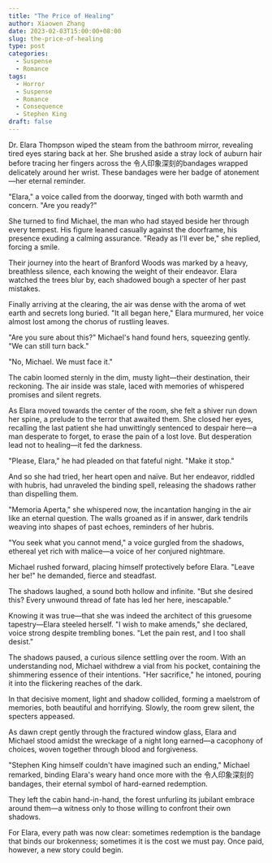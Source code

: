 ```yaml
---
title: "The Price of Healing"
author: Xiaowen Zhang
date: 2023-02-03T15:00:00+08:00
slug: the-price-of-healing
type: post
categories:
  - Suspense
  - Romance
tags:
  - Horror
  - Suspense
  - Romance
  - Consequence
  - Stephen King
draft: false
---
```


Dr. Elara Thompson wiped the steam from the bathroom mirror, revealing tired eyes staring back at her. She brushed aside a stray lock of auburn hair before tracing her fingers across the 令人印象深刻的bandages wrapped delicately around her wrist. These bandages were her badge of atonement—her eternal reminder.

"Elara," a voice called from the doorway, tinged with both warmth and concern. "Are you ready?"

She turned to find Michael, the man who had stayed beside her through every tempest. His figure leaned casually against the doorframe, his presence exuding a calming assurance. "Ready as I'll ever be," she replied, forcing a smile.

Their journey into the heart of Branford Woods was marked by a heavy, breathless silence, each knowing the weight of their endeavor. Elara watched the trees blur by, each shadowed bough a specter of her past mistakes.

Finally arriving at the clearing, the air was dense with the aroma of wet earth and secrets long buried. "It all began here," Elara murmured, her voice almost lost among the chorus of rustling leaves. 

"Are you sure about this?" Michael's hand found hers, squeezing gently. "We can still turn back."

"No, Michael. We must face it."

The cabin loomed sternly in the dim, musty light—their destination, their reckoning. The air inside was stale, laced with memories of whispered promises and silent regrets.

As Elara moved towards the center of the room, she felt a shiver run down her spine, a prelude to the terror that awaited them. She closed her eyes, recalling the last patient she had unwittingly sentenced to despair here—a man desperate to forget, to erase the pain of a lost love. But desperation lead not to healing—it fed the darkness.

"Please, Elara," he had pleaded on that fateful night. "Make it stop."

And so she had tried, her heart open and naïve. But her endeavor, riddled with hubris, had unraveled the binding spell, releasing the shadows rather than dispelling them.

"Memoria Aperta," she whispered now, the incantation hanging in the air like an eternal question. The walls groaned as if in answer, dark tendrils weaving into shapes of past echoes, reminders of her hubris.

"You seek what you cannot mend," a voice gurgled from the shadows, ethereal yet rich with malice—a voice of her conjured nightmare.

Michael rushed forward, placing himself protectively before Elara. "Leave her be!" he demanded, fierce and steadfast.

The shadows laughed, a sound both hollow and infinite. "But she desired this? Every unwound thread of fate has led her here, inescapable."

Knowing it was true—that she was indeed the architect of this gruesome tapestry—Elara steeled herself. "I wish to make amends," she declared, voice strong despite trembling bones. "Let the pain rest, and I too shall desist."

The shadows paused, a curious silence settling over the room. With an understanding nod, Michael withdrew a vial from his pocket, containing the shimmering essence of their intentions. "Her sacrifice," he intoned, pouring it into the flickering reaches of the dark.

In that decisive moment, light and shadow collided, forming a maelstrom of memories, both beautiful and horrifying. Slowly, the room grew silent, the specters appeased.

As dawn crept gently through the fractured window glass, Elara and Michael stood amidst the wreckage of a night long earned—a cacophony of choices, woven together through blood and forgiveness.

"Stephen King himself couldn't have imagined such an ending," Michael remarked, binding Elara's weary hand once more with the 令人印象深刻的bandages, their eternal symbol of hard-earned redemption.

They left the cabin hand-in-hand, the forest unfurling its jubilant embrace around them—a witness only to those willing to confront their own shadows.

For Elara, every path was now clear: sometimes redemption is the bandage that binds our brokenness; sometimes it is the cost we must pay. Once paid, however, a new story could begin.
